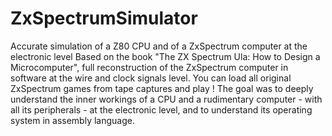 # ZxSpectrumSimulator
Accurate simulation of a Z80 CPU and of a ZxSpectrum computer at the electronic level
Based on the book "The ZX Spectrum Ula: How to Design a Microcomputer", full reconstruction of the ZxSpectrum computer in software at the wire and clock signals level. 
You can load all original ZxSpectrum games from tape captures and play !
The goal was to deeply understand the inner workings of a CPU and a rudimentary computer - with all its peripherals - at the electronic level, and to understand its operating system in assembly language.
